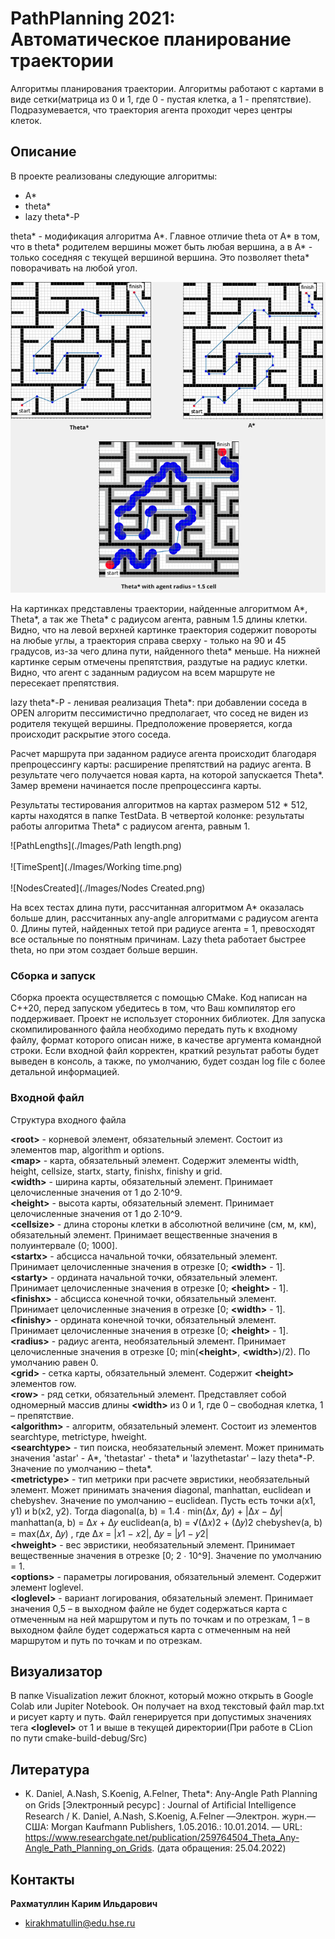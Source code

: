 # PathPlanning 2021: Автоматическое планирование траектории
Алгоритмы планирования траектории.
Алгоритмы работают с картами в виде сетки(матрица из 0 и 1, где 0 - пустая клетка, а 1 - препятствие). Подразумевается,
что траектория агента проходит через центры клеток.
## Описание
В проекте реализованы следующие алгоритмы:
- A*
- theta*
- lazy theta*-P

theta* - модификация алгоритма A*. Главное отличие theta от A* в том, что в theta* родителем вершины может быть любая 
вершина, а в A* - только соседняя с текущей вершиной вершина. Это позволяет theta* поворачивать на любой угол.

![PathsComparison](./Images/Paths.png)

На картинках представлены траектории, найденные алгоритмом A*, Theta*, а так же Theta* с радиусом агента, равным 1.5 длины клетки.
Видно, что на левой верхней картинке траектория содержит повороты на любые углы, а траектория справа сверху - только на 90 и 45 градусов,
из-за чего длина пути, найденного theta* меньше. На нижней картинке серым отмечены препятствия, раздутые на радиус клетки.
Видно, что агент с заданным радиусом на всем маршруте не пересекает препятствия.

lazy theta*-P - ленивая реализация Theta*: при добавлении соседа в OPEN алгоритм пессимистично предполагает, что сосед
не виден из родителя текущей вершины. Предположение проверяется, когда происходит раскрытие этого соседа.

Расчет маршрута при заданном радиусе агента происходит благодаря препроцессингу карты: расширение препятствий на радиус 
агента. В результате чего получается новая карта, на которой запускается Theta*. Замер времени начинается после 
препроцессинга карты.

Результаты тестирования алгоритмов на картах размером 512 * 512, карты находятся в папке TestData. В четвертой колонке:
результаты работы алгоритма Theta* с радиусом агента, равным 1.

![PathLengths](./Images/Path length.png)
<br/>
<br/>
![TimeSpent](./Images/Working time.png)
<br/>
<br/>
![NodesCreated](./Images/Nodes Created.png)

На всех тестах длина пути, рассчитанная алгоритмом A* оказалась больше длин, рассчитанных any-angle алгоритмами с 
радиусом агента 0. Длины путей, найденных тетой при радиусе агента = 1, превосходят все остальные по понятным причинам.
Lazy theta работает быстрее theta, но при этом создает больше вершин.

### Сборка и запуск

Сборка проекта осуществляется с помощью CMake. Код написан на C++20, перед запуском убедитесь в том, что Ваш компилятор
его поддерживает. Проект не использует сторонних библиотек.
Для запуска скомпилированного файла необходимо передать путь к входному файлу, формат которого описан ниже, в качестве
аргумента командной строки. Если входной файл корректен, краткий результат работы будет выведен в консоль, а также, по
умолчанию, будет создан log file с более детальной информацией.

### Входной файл
Структура входного файла

**\<root>** - корневой элемент, обязательный элемент. Состоит из элементов map, algorithm и
options.<br/>
**\<map>** - карта, обязательный элемент. Содержит элементы width, height, cellsize, startx, starty,
finishx, finishy и grid.<br/>
**\<width>** - ширина карты, обязательный элемент. Принимает целочисленные значения от 1 до
2∙10^9.<br/>
**\<height>** - высота карты, обязательный элемент. Принимает целочисленные значения от 1 до
2∙10^9.<br/>
**\<cellsize>** - длина стороны клетки в абсолютной величине (см, м, км), обязательный элемент. Принимает вещественные значения в полуинтервале (0; 1000].<br/>
**\<startx>** - абсцисса начальной точки, обязательный элемент. Принимает целочисленные значения в отрезке [0; **\<width>** - 1].<br/>
**\<starty>** - ордината начальной точки, обязательный элемент. Принимает целочисленные значения в отрезке [0; **\<height>** - 1].<br/>
**\<finishx>** - абсцисса конечной точки, обязательный элемент. Принимает целочисленные значения в отрезке [0; **\<width>** - 1].<br/>
**\<finishy>** - ордината конечной точки, обязательный элемент. Принимает целочисленные значения в отрезке [0; **\<height>** - 1].<br/>
**\<radius>** - радиус агента, необязательный элемент. Принимает целочисленные значения в отрезке [0; min(**\<height>**, **\<width>**)/2). По умолчанию равен 0.<br/>
**\<grid>** - сетка карты, обязательный элемент. Содержит **\<height>** элементов row.<br/>
**\<row>** - ряд сетки, обязательный элемент. Представляет собой одномерный массив длины **\<width>**
из 0 и 1, где 0 – свободная клетка, 1 – препятствие.<br/>
**\<algorithm>** - алгоритм, обязательный элемент. Состоит из элементов searchtype, metrictype, hweight.<br/>
**\<searchtype>** - тип поиска, необязательный элемент. Может принимать значения 'astar' - A*, 'thetastar' - theta* и 
'lazythetastar' – lazy theta*-P. Значение по умолчанию – theta*.<br/>
**\<metrictype>** - тип метрики при расчете эвристики, необязательный элемент. Может принимать значения diagonal, manhattan, euclidean и chebyshev. Значение по умолчанию – euclidean.
Пусть есть точки a(x1, y1) и b(x2, y2). Тогда
diagonal(a, b) = 1.4 ∙ min(∆𝑥, ∆𝑦) + |∆𝑥 − ∆𝑦| manhattan(a, b) = ∆𝑥 + ∆𝑦
euclidean(a, b) = √(∆𝑥)2 + (∆𝑦)2 chebyshev(a, b) = max(∆𝑥, ∆𝑦) , где ∆𝑥 = |𝑥1 − 𝑥2|, ∆𝑦 = |𝑦1 − 𝑦2|<br/>
**\<hweight>** - вес эвристики, необязательный элемент. Принимает вещественные значения в отрезке [0; 2 ∙ 10^9]. Значение по умолчанию = 1.<br/>
**\<options>** - параметры логирования, обязательный элемент. Содержит элемент loglevel.<br/>
**\<loglevel>** - вариант логирования, обязательный элемент. Принимает значения 0,5 – в выходном файле не будет содержаться карта с отмеченным на ней маршрутом и путь по точкам и по отрезкам, 1 – в выходном файле будет содержаться карта с отмеченным на ней маршрутом и путь по точкам и по отрезкам.<br/>

## Визуализатор
В папке Visualization лежит блокнот, который можно открыть в Google Colab или Jupiter Notebook. Он получает на вход
текстовый файл map.txt и рисует карту и путь. Файл генерируется при допустимых значениях тега **\<loglevel>** от 1 и 
выше в текущей директории(При работе в CLion по пути cmake-build-debug/Src)
## Литература
- K. Daniel, A.Nash, S.Koenig, A.Felner, Theta*: Any-Angle Path Planning on Grids [Электронный ресурс] : Journal of Artiﬁcial Intelligence Research  / K. Daniel, A.Nash, S.Koenig, A.Felner —Электрон. журн.— США: Morgan Kaufmann Publishers, 1.05.2016.: 10.01.2014. — URL: https://www.researchgate.net/publication/259764504_Theta_Any-Angle_Path_Planning_on_Grids. (дата обращения: 25.04.2022)
## Контакты
**Рахматуллин Карим Ильдарович**
- kirakhmatullin@edu.hse.ru
